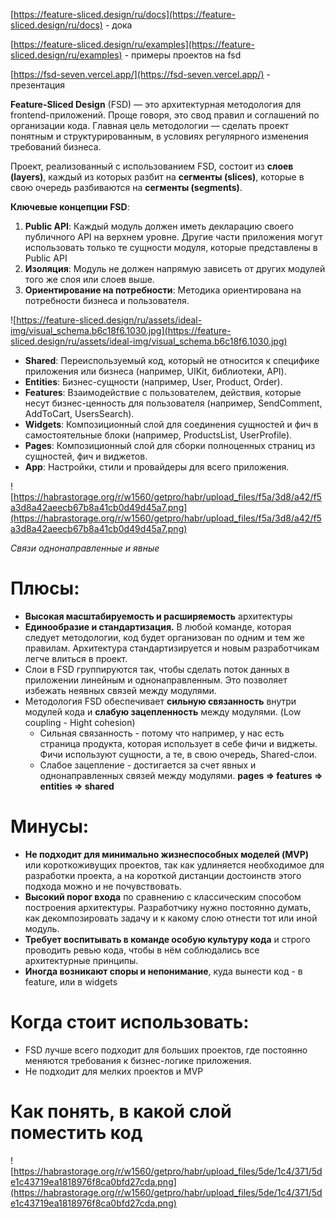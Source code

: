 [https://feature-sliced.design/ru/docs](https://feature-sliced.design/ru/docs) - дока

[https://feature-sliced.design/ru/examples](https://feature-sliced.design/ru/examples) - примеры проектов на fsd

[https://fsd-seven.vercel.app/](https://fsd-seven.vercel.app/) - презентация

**Feature-Sliced Design** (FSD) — это архитектурная методология для frontend-приложений. Проще говоря, это свод правил и соглашений по организации кода. Главная цель методологии — сделать проект понятным и структурированным, в условиях регулярного изменения требований бизнеса.

Проект, реализованный с использованием FSD, состоит из **слоев (layers)**, каждый из которых разбит на **сегменты (slices)**, которые в свою очередь разбиваются на **сегменты (segments)**.

**Ключевые концепции FSD**:

1. **Public API**: Каждый модуль должен иметь декларацию своего публичного API на верхнем уровне. Другие части приложения могут использовать только те сущности модуля, которые представлены в Public API
2. **Изоляция**: Модуль не должен напрямую зависеть от других модулей того же слоя или слоев выше.
3. **Ориентирование на потребности**: Методика ориентирована на потребности бизнеса и пользователя.

![https://feature-sliced.design/ru/assets/ideal-img/visual_schema.b6c18f6.1030.jpg](https://feature-sliced.design/ru/assets/ideal-img/visual_schema.b6c18f6.1030.jpg)

- **Shared**: Переиспользуемый код, который не относится к специфике приложения или бизнеса (например, UIKit, библиотеки, API).
- **Entities**: Бизнес-сущности (например, User, Product, Order).
- **Features**: Взаимодействие с пользователем, действия, которые несут бизнес-ценность для пользователя (например, SendComment, AddToCart, UsersSearch).
- **Widgets**: Композиционный слой для соединения сущностей и фич в самостоятельные блоки (например, ProductsList, UserProfile).
- **Pages**: Композиционный слой для сборки полноценных страниц из сущностей, фич и виджетов.
- **App**: Настройки, стили и провайдеры для всего приложения.

![https://habrastorage.org/r/w1560/getpro/habr/upload_files/f5a/3d8/a42/f5a3d8a42aeecb67b8a41cb0d49d45a7.png](https://habrastorage.org/r/w1560/getpro/habr/upload_files/f5a/3d8/a42/f5a3d8a42aeecb67b8a41cb0d49d45a7.png)

_Связи однонаправленные и явные_

# Плюсы:

- **Высокая масштабируемость и расширяемость** архитектуры
- **Единообразие и стандартизация.** В любой команде, которая следует методологии, код будет организован по одним и тем же правилам. Архитектура стандартизируется и новым разработчикам легче влиться в проект.
- Слои в FSD группируются так, чтобы сделать поток данных в приложении линейным и однонаправленным. Это позволяет избежать неявных связей между модулями.
- Методология FSD обеспечивает **сильную связанность** внутри модулей кода и **слабую зацепленность** между модулями. (Low coupling - Hight cohesion)
    - Сильная связанность - потому что например, у нас есть страница продукта, которая использует в себе фичи и виджеты. Фичи используют сущности, а те, в свою очередь, Shared-слои.
    - Слабое зацепление - достигается за счет явных и однонаправленных связей между модулями. **pages ⇒ features ⇒ entities ⇒ shared**

# Минусы:

- **Не подходит для минимально жизнеспособных моделей (MVP)** или короткоживущих проектов, так как удлиняется необходимое для разработки проекта, а на короткой дистанции достоинств этого подхода можно и не почувствовать.
- **Высокий порог входа** по сравнению с классическим способом построения архитектуры. Разработчику нужно постоянно думать, как декомпозировать задачу и к какому слою отнести тот или иной модуль.
- **Требует воспитывать в команде особую культуру кода** и строго проводить ревью кода, чтобы в нём соблюдались все архитектурные принципы.
- **Иногда возникают споры и непонимание**, куда вынести код - в feature, или в widgets

# Когда стоит использовать:

- FSD лучше всего подходит для больших проектов, где постоянно меняются требования к бизнес-логике приложения.
- Не подходит для мелких проектов и MVP

# **Как понять, в какой слой поместить код**

![https://habrastorage.org/r/w1560/getpro/habr/upload_files/5de/1c4/371/5de1c43719ea1818976f8ca0bfd27cda.png](https://habrastorage.org/r/w1560/getpro/habr/upload_files/5de/1c4/371/5de1c43719ea1818976f8ca0bfd27cda.png)